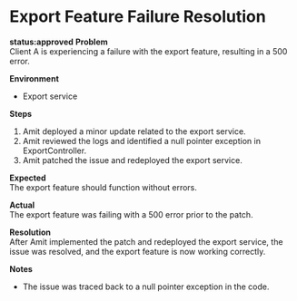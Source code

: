 # Export Feature Failure Resolution
**status:approved**
**Problem**  
Client A is experiencing a failure with the export feature, resulting in a 500 error.

**Environment**  
- Export service

**Steps**  
1. Amit deployed a minor update related to the export service.
2. Amit reviewed the logs and identified a null pointer exception in ExportController.
3. Amit patched the issue and redeployed the export service.

**Expected**  
The export feature should function without errors.

**Actual**  
The export feature was failing with a 500 error prior to the patch.

**Resolution**  
After Amit implemented the patch and redeployed the export service, the issue was resolved, and the export feature is now working correctly.

**Notes**  
- The issue was traced back to a null pointer exception in the code.
